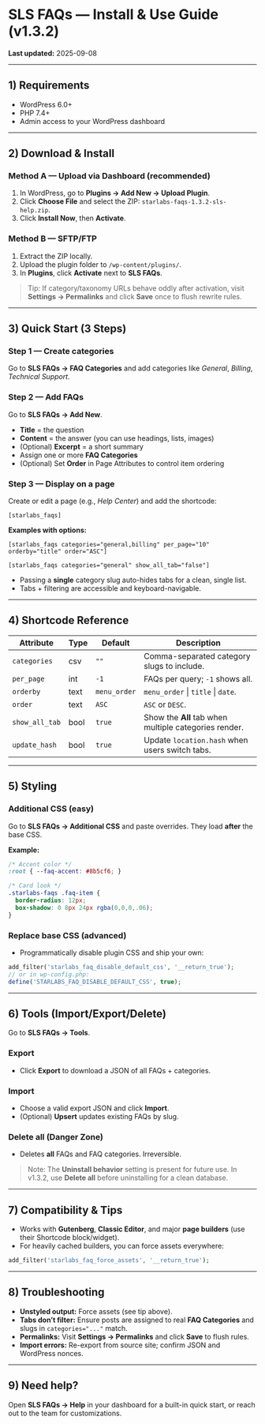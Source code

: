 # SLS FAQs — Install & Use Guide (v1.3.2)

**Last updated:** 2025-09-08

---

## 1) Requirements
- WordPress 6.0+
- PHP 7.4+
- Admin access to your WordPress dashboard

---

## 2) Download & Install

### Method A — Upload via Dashboard (recommended)
1. In WordPress, go to **Plugins → Add New → Upload Plugin**.
2. Click **Choose File** and select the ZIP: `starlabs-faqs-1.3.2-sls-help.zip`.
3. Click **Install Now**, then **Activate**.

### Method B — SFTP/FTP
1. Extract the ZIP locally.
2. Upload the plugin folder to `/wp-content/plugins/`.
3. In **Plugins**, click **Activate** next to **SLS FAQs**.

> Tip: If category/taxonomy URLs behave oddly after activation, visit **Settings → Permalinks** and click **Save** once to flush rewrite rules.

---

## 3) Quick Start (3 Steps)

### Step 1 — Create categories
Go to **SLS FAQs → FAQ Categories** and add categories like *General*, *Billing*, *Technical Support*.

### Step 2 — Add FAQs
Go to **SLS FAQs → Add New**.
- **Title** = the question
- **Content** = the answer (you can use headings, lists, images)
- (Optional) **Excerpt** = a short summary
- Assign one or more **FAQ Categories**
- (Optional) Set **Order** in Page Attributes to control item ordering

### Step 3 — Display on a page
Create or edit a page (e.g., *Help Center*) and add the shortcode:
```
[starlabs_faqs]
```

**Examples with options:**
```
[starlabs_faqs categories="general,billing" per_page="10" orderby="title" order="ASC"]

[starlabs_faqs categories="general" show_all_tab="false"]
```
- Passing a **single** category slug auto-hides tabs for a clean, single list.
- Tabs + filtering are accessible and keyboard-navigable.

---

## 4) Shortcode Reference

| Attribute       | Type  | Default       | Description |
|----------------|-------|---------------|-------------|
| `categories`   | csv   | `""`          | Comma-separated category slugs to include. |
| `per_page`     | int   | `-1`          | FAQs per query; `-1` shows all. |
| `orderby`      | text  | `menu_order`  | `menu_order` \| `title` \| `date`. |
| `order`        | text  | `ASC`         | `ASC` or `DESC`. |
| `show_all_tab` | bool  | `true`        | Show the **All** tab when multiple categories render. |
| `update_hash`  | bool  | `true`        | Update `location.hash` when users switch tabs. |

---

## 5) Styling

### Additional CSS (easy)
Go to **SLS FAQs → Additional CSS** and paste overrides. They load **after** the base CSS.

**Example:**
```css
/* Accent color */
:root { --faq-accent: #8b5cf6; }

/* Card look */
.starlabs-faqs .faq-item {
  border-radius: 12px;
  box-shadow: 0 8px 24px rgba(0,0,0,.06);
}
```

### Replace base CSS (advanced)
- Programmatically disable plugin CSS and ship your own:
```php
add_filter('starlabs_faq_disable_default_css', '__return_true');
// or in wp-config.php:
define('STARLABS_FAQ_DISABLE_DEFAULT_CSS', true);
```

---

## 6) Tools (Import/Export/Delete)

Go to **SLS FAQs → Tools**.

### Export
- Click **Export** to download a JSON of all FAQs + categories.

### Import
- Choose a valid export JSON and click **Import**.
- (Optional) **Upsert** updates existing FAQs by slug.

### Delete all (Danger Zone)
- Deletes **all** FAQs and FAQ categories. Irreversible.

> Note: The **Uninstall behavior** setting is present for future use. In v1.3.2, use **Delete all** before uninstalling for a clean database.

---

## 7) Compatibility & Tips
- Works with **Gutenberg**, **Classic Editor**, and major **page builders** (use their Shortcode block/widget).
- For heavily cached builders, you can force assets everywhere:
```php
add_filter('starlabs_faq_force_assets', '__return_true');
```

---

## 8) Troubleshooting
- **Unstyled output:** Force assets (see tip above).  
- **Tabs don’t filter:** Ensure posts are assigned to real **FAQ Categories** and slugs in `categories="..."` match.  
- **Permalinks:** Visit **Settings → Permalinks** and click **Save** to flush rules.  
- **Import errors:** Re-export from source site; confirm JSON and WordPress nonces.

---

## 9) Need help?
Open **SLS FAQs → Help** in your dashboard for a built-in quick start, or reach out to the team for customizations.
